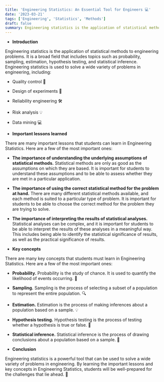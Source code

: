 ```yaml
---
title: 'Engineering Statistics: An Essential Tool for Engineers 💻'
date: '2023-03-21'
tags: ['Engineering', 'Statistics', 'Methods']
draft: false
summary: Engineering statistics is the application of statistical methods to engineering problems. It is a powerful tool that can be used to solve a wide variety of problems in engineering, including quality control, design of experiments, reliability engineering, risk analysis, and data mining.
---
```


- **Introduction**

Engineering statistics is the application of statistical methods to engineering problems. It is a broad field that includes topics such as probability, sampling, estimation, hypothesis testing, and statistical inference. Engineering statistics is used to solve a wide variety of problems in engineering, including:

- Quality control 🔧
- Design of experiments 🔬
- Reliability engineering 🛠️
- Risk analysis 💡
- Data mining 💻

- **Important lessons learned**

There are many important lessons that students can learn in Engineering Statistics. Here are a few of the most important ones:

- **The importance of understanding the underlying assumptions of statistical methods.** Statistical methods are only as good as the assumptions on which they are based. It is important for students to understand these assumptions and to be able to assess whether they are met in a particular application.
- **The importance of using the correct statistical method for the problem at hand.** There are many different statistical methods available, and each method is suited to a particular type of problem. It is important for students to be able to choose the correct method for the problem they are trying to solve.
- **The importance of interpreting the results of statistical analyses.** Statistical analyses can be complex, and it is important for students to be able to interpret the results of these analyses in a meaningful way. This includes being able to identify the statistical significance of results, as well as the practical significance of results.

- **Key concepts**

There are many key concepts that students must learn in Engineering Statistics. Here are a few of the most important ones:

- **Probability.** Probability is the study of chance. It is used to quantify the likelihood of events occurring. 🎲
- **Sampling.** Sampling is the process of selecting a subset of a population to represent the entire population. 🔍
- **Estimation.** Estimation is the process of making inferences about a population based on a sample. 💡
- **Hypothesis testing.** Hypothesis testing is the process of testing whether a hypothesis is true or false. 🧪
- **Statistical inference.** Statistical inference is the process of drawing conclusions about a population based on a sample. 🎨

- **Conclusion**

Engineering statistics is a powerful tool that can be used to solve a wide variety of problems in engineering. By learning the important lessons and key concepts in Engineering Statistics, students will be well-prepared for the challenges that lie ahead. 🚀
